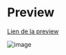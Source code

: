 # Preview

<a href ="lorenzocsld.000webhostapp.com/">Lien de la preview</a>

![image](https://github.com/Lorenzo-Coslado/Dashboard-JO/assets/93212434/79cdc342-dbe3-41b4-adae-00321b18434d)

